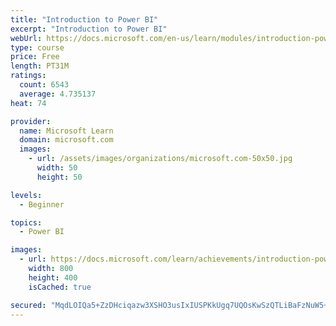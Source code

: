 ```yaml
---
title: "Introduction to Power BI"
excerpt: "Introduction to Power BI"
webUrl: https://docs.microsoft.com/en-us/learn/modules/introduction-power-bi/
type: course
price: Free
length: PT31M
ratings:
  count: 6543
  average: 4.735137
heat: 74

provider:
  name: Microsoft Learn
  domain: microsoft.com
  images:
    - url: /assets/images/organizations/microsoft.com-50x50.jpg
      width: 50
      height: 50

levels:
  - Beginner

topics:
  - Power BI

images:
  - url: https://docs.microsoft.com/learn/achievements/introduction-power-bi-social.png
    width: 800
    height: 400
    isCached: true

secured: "MqdLOIQa5+ZzDHciqazw3XSHO3usIxIUSPKkUgq7UQOsKwSzQTLiBaFzNuW5+YfPj147mLucf0Xa7MnZIr93yTvVfg5edFeQ4SRd1Fln5nujxWuA7WHuaZzGSmVHyTyhqv/c906RBJx4V7qHbz1r4UNvWPb+zvYOaIuvO7w4Qkj5Ma1Pir/Z0Do65qD7x5Js3ja3gnIqCZT65LosjvK6SX99uvU82Ib6n5rdnofnfkIE4qDVNj6goUjIGdeaT1WT7thQfDjQ244zJVor9/DqjIlED6ICG8FbiStI1pr/a6D5mx9N4o9hOcFnxDFFIq3B/ds3/OnQqHII7JvPXdqnh/4nyqDr2r+SL4bOtnMkDfr2myxeaVkXri6t3XHmmKvMZLU+12pMk/dGEmQd5T9AACtodoi9bnE2aoFbRUezhnE=;AWzlNa6hanyN8rCr0n2t3Q=="
---
```



